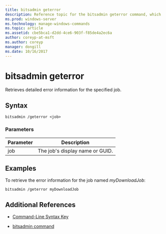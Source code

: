 ```yaml
---
title: bitsadmin geterror
description: Reference topic for the bitsadmin geterror command, which retrieves detailed error information for the specified job.
ms.prod: windows-server
ms.technology: manage-windows-commands
ms.topic: article
ms.assetid: cbe5bca1-d2dd-4ce6-903f-f85de4a2ec6a
author: coreyp-at-msft
ms.author: coreyp
manager: dongill
ms.date: 10/16/2017
---
```


# bitsadmin geterror

Retrieves detailed error information for the specified job.

## Syntax

```
bitsadmin /geterror <job>
```

### Parameters

| Parameter | Description |
| -------------- | -------------- |
| job | The job's display name or GUID. |

## Examples

To retrieve the error information for the job named *myDownloadJob*:

```
bitsadmin /geterror myDownloadJob
```

## Additional References

- [Command-Line Syntax Key](command-line-syntax-key.md)

- [bitsadmin command](bitsadmin.md)
